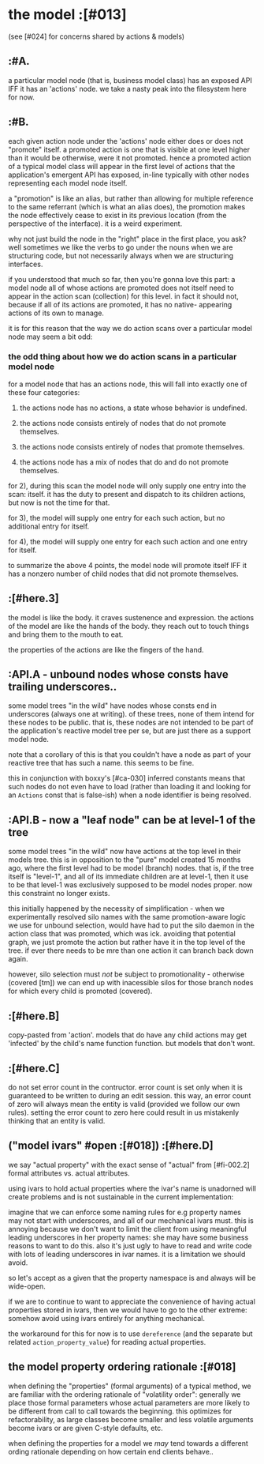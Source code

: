 # the model :[#013]

(see [#024] for concerns shared by actions & models)



## :#A.

a particular model node (that is, business model class) has an exposed
API IFF it has an 'actions' node. we take a nasty peak into the
filesystem here for now.




## :#B.

each given action node under the 'actions' node either does or does not
"promote" itself. a promoted action is one that is visible at one level
higher than it would be otherwise, were it not promoted. hence a promoted
action of a typical model class will appear in the first level of
actions that the application's emergent API has exposed, in-line
typically with other nodes representing each model node itself.

a "promotion" is like an alias, but rather than allowing for multiple
reference to the same referrant (which is what an alias does), the
promotion makes the node effectively cease to exist in its previous location
(from the perspective of the interface). it is a weird experiment.

why not just build the node in the "right" place in the first place, you
ask? well sometimes we like the verbs to go under the nouns when we are
structuring code, but not necessarily always when we are structuring
interfaces.

if you understood that much so far, then you're gonna love this part:
a model node all of whose actions are promoted does not itself need to
appear in the action scan (collection) for this level. in fact it should
not, because if all of its actions are promoted, it has no native-
appearing actions of its own to manage.

it is for this reason that the way we do action scans over a particular
model node may seem a bit odd:


### the odd thing about how we do action scans in a particular model node

for a model node that has an actions node, this will fall into exactly one
of these four categories:

1) the actions node has no actions, a state whose behavior is undefined.

2) the actions node consists entirely of nodes that do not promote themselves.

3) the actions node consists entirely of nodes that promote themselves.

4) the actions node has a mix of nodes that do and do not promote themselves.


for 2), during this scan the model node will only supply one entry
into the scan: itself. it has the duty to present and dispatch to its
children actions, but now is not the time for that.

for 3), the model will supply one entry for each such action, but no
additional entry for itself.

for 4), the model will supply one entry for each such action and one
entry for itself.

to summarize the above 4 points, the model node will promote itself IFF
it has a nonzero number of child nodes that did not promote themselves.




## :[#here.3]

the model is like the body. it craves sustenence and expression. the
actions of the model are like the hands of the body. they reach out to
touch things and bring them to the mouth to eat.

the properties of the actions are like the fingers of the hand.




## :API.A - unbound nodes whose consts have trailing underscores..

some model trees "in the wild" have nodes whose consts end in
underscores (always one at writing). of these trees, none of them intend
for these nodes to be public. that is, these nodes are not intended to be
part of the application's reactive model tree per se, but are just there
as a support model node.

note that a corollary of this is that you couldn't have a node as part
of your reactive tree that has such a name. this seems to be fine.

this in conjunction with boxxy's [#ca-030] inferred constants means
that such nodes do not even have to load (rather than loading it and
looking for an `Actions` const that is false-ish) when a node identifier
is being resolved.




## :API.B - now a "leaf node" can be at level-1 of the tree

some model trees "in the wild" now have actions at the top level in
their models tree. this is in opposition to the "pure" model created
15 months ago, where the first level had to be model (branch) nodes.
that is, if the tree itself is "level-1", and all of its immediate
children are at level-1, then it use to be that level-1 was exclusively
supposed to be model nodes proper. now this constraint no longer exists.

this initially happened by the necessity of simplification - when we
experimentally resolved silo names with the same promotion-aware logic
we use for unbound selection, would have had to put the silo daemon in
the action class that was promoted, which was ick. avoiding that
potential graph, we just promote the action but rather have it in the top
level of the tree. if ever there needs to be mre than one action it can
branch back down again.

however, silo selection must *not* be subject to promotionality -
otherwise (covered [tm]) we can end up with inacessible silos for those
branch nodes for which every child is promoted (covered).




## :[#here.B]

copy-pasted from 'action'. models that do have any child actions may get
'infected' by the child's name function function. but models that don't
wont.




## :[#here.C]

do not set error count in the contructor. error count is set only when
it is guaranteed to be written to during an edit session. this way, an
error count of zero will always mean the entity is valid (provided we
follow our own rules). setting the error count to zero here could result
in us mistakenly thinking that an entity is valid.




## ("model ivars" #open :[#018]) :[#here.D]

we say "actual property" with the exact sense of "actual"
from [#fi-002.2] formal attributes vs. actual attributes.

using ivars to hold actual properties where the ivar's name is unadorned
will create problems and is not sustainable in the current
implementation:

imagine that we can enforce some naming rules for e.g property names may not
start with underscores, and all of our mechanical ivars must. this is
annoying because we don't want to limit the client from using meaningful
leading underscores in her property names: she may have some business
reasons to want to do this. also it's just ugly to have to read and
write code with lots of leading underscores in ivar names. it is a
limitation we should avoid.

so let's accept as a given that the property namespace is and always
will be wide-open.

if we are to continue to want to appreciate the convenience of having
actual properties stored in ivars, then we would have to go to the other
extreme: somehow avoid using ivars entirely for anything mechanical.

the workaround for this for now is to use `dereference` (and the
separate but related `action_property_value`) for reading actual
properties.




## the model property ordering rationale :[#018]

when defining the "properties" (formal arguments) of a typical method,
we are familiar with the ordering rationale of "volatility order":
generally we place those formal parameters whose actual parameters are
more likely to be different from call to call towards the beginning.
this optimizes for refactorability, as large classes become smaller and
less volatile arguments become ivars or are given C-style defaults, etc.

when defining the properties for a model we *may* tend towards a
different ording rationale depending on how certain end clients behave..
